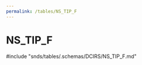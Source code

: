 ```yaml
---
permalink: /tables/NS_TIP_F
---
```

# NS\_TIP\_F
<!-- SPDX-License-Identifier: MPL-2.0 -->

<!-- ATTENTION : Ne pas supprimer ou modifier la ligne ci-dessous -->
#include "snds/tables/.schemas/DCIRS/NS_TIP_F.md"
<!-- ATTENTION : Ne pas supprimer ou modifier la ligne ci-dessus -->
